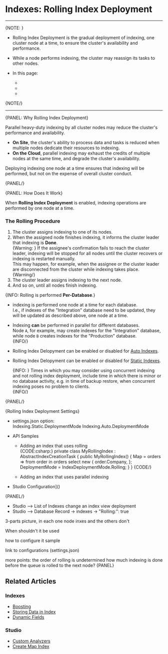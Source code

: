 # Indexes: Rolling Index Deployment
---

{NOTE: }

* Rolling Index Deployment is the gradual deployment of indexing, one cluster node at a time, 
  to ensure the cluster's availability and performance.  
* While a node performs indexing, the cluster may reassign its tasks to other nodes.  

* In this page:  
  * [](../indexes/using-analyzers#understanding-analyzers)  
  * [](../indexes/using-analyzers#ravendb)  
  * [](../indexes/using-analyzers#full-text-search)  

{NOTE/}

---

{PANEL: Why Rolling Index Deployment}

Parallel heavy-duty indexing by all cluster nodes may reduce the cluster's performance and availability.  

* **On Site**, the cluster's ability to process data and tasks is reduced when multiple nodes dedicate 
  their resources to indexing.  
* **On the Cloud**, parallel indexing may exhaust the credits of multiple nodes at the same time, and 
  degrade the cluster's availability.  

Deploying indexing one node at a time ensures that indexing will be performed, but not on the expense 
of overall cluster conduct.  


{PANEL/}

{PANEL: How Does It Work}

When **Rolling Index Deployment** is enabled, indexing operations are performed by one node at a time.  

### The Rolling Procedure

1. The cluster assigns indexing to one of its nodes.  
2. When the assigned node finishes indexing, it informs the cluster leader that indexing is **Done**.  
   {Warning: }
   If the assignee's confirmation fails to reach the cluster leader, indexing will be stopped for all nodes 
   until the cluster recovers or indexing is restarted manually.  
   This may happen, for example, when the assignee or the cluster leader are disconnected from the cluster 
   while indexing takes place.  
   {Warning/}
3. The cluster leader assigns indexing to the next node.  
4. And so on, until all nodes finish indexing.  

{INFO: Rolling is performed **Per-Database**.}

* indexing is performed one node at a time for each database.  
  I.e., if indexes of the "Integration" database need to be updated, they will be updated as described above, one node at a time.  
* Indexing **can** be performed in parallel for different databases.  
  Node `A`, for example, may create indexes for the "Integration" database, while node `B` creates indexes for the "Production" database.  
{INFO/}

* Rolling Index Delopyment can be enabled or disabled for [Auto Indexes]().  
* Rolling Index Delopyment can be enabled or disabled for [Static Indexes]().  

  {INFO: }
  Times in which you may consider using concurrent indexing and not rolling index deployment, 
  include time in which there is minor or no database activity, e.g. in time of backup restore, 
  when concurrent indexing poses no problem to clients.  
  {INFO/}

{PANEL/}

{Rolling Index Deployment Settings}

* settings.json option:  
        Indexing.Static.DeploymentMode
        Indexing.Auto.DeploymentMode

* API Samples  
   * Adding an index that uses rolling  
{CODE:csharp:}
private class MyRollingIndex : AbstractIndexCreationTask<Order>
        {
            public MyRollingIndex()
            {
                Map = orders => from order in orders
                    select new
                    {
                        order.Company,
                    };
                DeploymentMode = IndexDeploymentMode.Rolling;
            }
        }
{CODE/}

   * Adding an index that uses parallel indexing  

* Studio Configuration]()  

{PANEL/}


* Studio --> List of Indexes
  change an index
  view deployment
* Studio --> Database Record -> indexes -> "Rolling:": true




3-parts picture, in each one node inxes and the others don't

When shouldn't it be used

how to configure it
sample

link to configurations (settings.json)


more points:
the order of rolling is undetermined
how much indexing is done before the queue is rolled to the next node?
{PANEL}

## Related Articles

### Indexes

- [Boosting](../indexes/boosting)
- [Storing Data in Index](../indexes/storing-data-in-index)
- [Dynamic Fields](../indexes/using-dynamic-fields)

### Studio
- [Custom Analyzers](../studio/database/settings/custom-analyzers)  
- [Create Map Index](../studio/database/indexes/create-map-index)  
